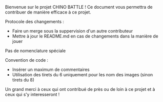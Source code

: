 Bienvenue sur le projet CHINO BATTLE ! 
Ce document vous permettra de contribuer de manière efficace à ce projet. 

Protocole des changements : 
- Faire un merge sous la suppervision d'un autre contributeur 
- Mettre à jour le README.md en cas de changements dans la manière de jouer

Pas de nomenclature spéciale

Convention de code :
- Insérer un maximum de commentaires 
- Utilisation des tirets du 6 uniquement pour les nom des images (sinon tirets du 8)


Un grand merci à ceux qui ont contribué de près ou de loin à ce projet et à ceux qui s'y interesseront !